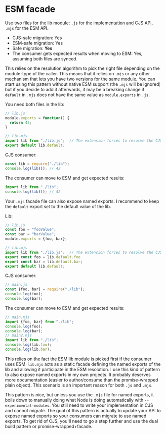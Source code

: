 # ESM facade

Use two files for the lib module: `.js` for the implementation and CJS API, `.mjs` for the ESM API.

- CJS-safe migration: Yes
- ESM-safe migration: Yes
- Safe migration: **Yes**
- The consumer gets expected results when moving to ESM: Yes, assuming both files are synced.

This relies on the resolution algorithm to pick the right file depending on the module-type of the caller. This means that it relies on `.mjs` or any other mechanism that lets you have two versions for the same module. You can start using this pattern without native ESM support (the `.mjs` will be ignored) but if you decide to add it afterwards, it may be a breaking change if `default` in `.mjs` does not have the same value as `module.exports` in `.js`.

You need both files in the lib:
```js
// lib.js
module.exports = function() {
  return 42;
}

// lib.mjs
import lib from "./lib.js";  // The extension forces to resolve the CJS module
export default lib.default;
```

CJS consumer:
```js
const lib = require("./lib");
console.log(lib()); // 42

```

The consumer can move to ESM and get expected results:
```js
import lib from "./lib";
console.log(lib()); // 42
```

Your `.mjs` facade file can also expose named exports. I recommend to keep the `default` export set to the default value of the lib.

Lib:
```js
// lib.js
const foo = "fooValue";
const bar = "barValue";
module.exports = {foo, bar};

// lib.mjs
import lib from "./lib.js";  // The extension forces to resolve the CJS module
export const foo = lib.default.foo
export const bar = lib.default.bar;
export default lib.default;
```

CJS consumer:
```js
// main.js
const {foo, bar} = require("./lib");
console.log(foo);
console.log(bar);

```

The consumer can move to ESM and get expected results:
```js
// main.mjs
import {foo, bar} from "./lib";
console.log(foo);
console.log(bar);
// main2.mjs
import lib from "./lib";
console.log(lib.foo);
console.log(lib.bar);
```

This relies on the fact the ESM lib module is picked first if the consumer uses ESM. `lib.mjs` acts as a static facade defining the named exports of the lib and allowing it participate in the ESM resolution.
I use this kind of pattern to also expose named exports in my own projects. It probably deserves more documentation (easier to author/consume than the promise-wrapped plain object).
This scenario is an important reason for both `.js` and `.mjs`.

This pattern is nice, but unless you use the `.mjs` file for named exports, it boils down to manually doing what Node is doing automatically with `--experimental-modules`. You still need to write your implementation in CJS and cannot migrate. The goal of this pattern is actually to update your API to expose named exports so your consumers can migrate to use named exports. To get rid of CJS, you'll need to go a step further and use the dual build pattern or promise-wrapped+facade.

